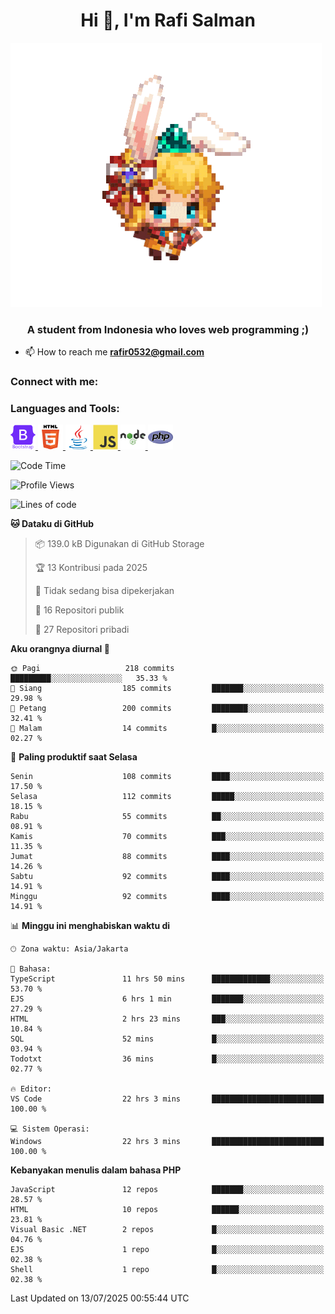 <h1 align="center">Hi 👋, I'm Rafi Salman</h1>
<img src="img/lp.gif" /> 
<h3 align="center">A student from Indonesia who loves web programming ;)</h3>

- 📫 How to reach me **rafir0532@gmail.com**

<h3 align="left">Connect with me:</h3>
<p align="left">
</p>

<h3 align="left">Languages and Tools:</h3>
<p align="left"> <a href="https://getbootstrap.com" target="_blank" rel="noreferrer"> <img src="https://raw.githubusercontent.com/devicons/devicon/master/icons/bootstrap/bootstrap-plain-wordmark.svg" alt="bootstrap" width="40" height="40"/> </a> <a href="https://www.w3.org/html/" target="_blank" rel="noreferrer"> <img src="https://raw.githubusercontent.com/devicons/devicon/master/icons/html5/html5-original-wordmark.svg" alt="html5" width="40" height="40"/> </a> <a href="https://www.java.com" target="_blank" rel="noreferrer"> <img src="https://raw.githubusercontent.com/devicons/devicon/master/icons/java/java-original.svg" alt="java" width="40" height="40"/> </a> <a href="https://developer.mozilla.org/en-US/docs/Web/JavaScript" target="_blank" rel="noreferrer"> <img src="https://raw.githubusercontent.com/devicons/devicon/master/icons/javascript/javascript-original.svg" alt="javascript" width="40" height="40"/> </a> <a href="https://nodejs.org" target="_blank" rel="noreferrer"> <img src="https://raw.githubusercontent.com/devicons/devicon/master/icons/nodejs/nodejs-original-wordmark.svg" alt="nodejs" width="40" height="40"/> </a> <a href="https://www.php.net" target="_blank" rel="noreferrer"> <img src="https://raw.githubusercontent.com/devicons/devicon/master/icons/php/php-original.svg" alt="php" width="40" height="40"/> </a> </p>

<!--START_SECTION:waka-->
![Code Time](http://img.shields.io/badge/Code%20Time-508%20hrs%2046%20mins-blue)

![Profile Views](http://img.shields.io/badge/Profil%20dilihat-0-blue)

![Lines of code](https://img.shields.io/badge/Sejak%20Hello%20World%20aku%20telah%20menulis-1.8%20million%20baris%20kode-blue)

**🐱 Dataku di GitHub** 

> 📦 139.0 kB Digunakan di GitHub Storage 
 > 
> 🏆 13 Kontribusi pada 2025
 > 
> 🚫 Tidak sedang bisa dipekerjakan
 > 
> 📜 16 Repositori publik 
 > 
> 🔑 27 Repositori pribadi 
 > 
**Aku orangnya diurnal 🐤** 

```text
🌞 Pagi                   218 commits         █████████░░░░░░░░░░░░░░░░   35.33 % 
🌆 Siang                  185 commits         ███████░░░░░░░░░░░░░░░░░░   29.98 % 
🌃 Petang                 200 commits         ████████░░░░░░░░░░░░░░░░░   32.41 % 
🌙 Malam                  14 commits          █░░░░░░░░░░░░░░░░░░░░░░░░   02.27 % 
```
📅 **Paling produktif saat Selasa** 

```text
Senin                    108 commits         ████░░░░░░░░░░░░░░░░░░░░░   17.50 % 
Selasa                   112 commits         █████░░░░░░░░░░░░░░░░░░░░   18.15 % 
Rabu                     55 commits          ██░░░░░░░░░░░░░░░░░░░░░░░   08.91 % 
Kamis                    70 commits          ███░░░░░░░░░░░░░░░░░░░░░░   11.35 % 
Jumat                    88 commits          ████░░░░░░░░░░░░░░░░░░░░░   14.26 % 
Sabtu                    92 commits          ████░░░░░░░░░░░░░░░░░░░░░   14.91 % 
Minggu                   92 commits          ████░░░░░░░░░░░░░░░░░░░░░   14.91 % 
```


📊 **Minggu ini menghabiskan waktu di** 

```text
🕑︎ Zona waktu: Asia/Jakarta

💬 Bahasa: 
TypeScript               11 hrs 50 mins      █████████████░░░░░░░░░░░░   53.70 % 
EJS                      6 hrs 1 min         ███████░░░░░░░░░░░░░░░░░░   27.29 % 
HTML                     2 hrs 23 mins       ███░░░░░░░░░░░░░░░░░░░░░░   10.84 % 
SQL                      52 mins             █░░░░░░░░░░░░░░░░░░░░░░░░   03.94 % 
Todotxt                  36 mins             █░░░░░░░░░░░░░░░░░░░░░░░░   02.77 % 

🔥 Editor: 
VS Code                  22 hrs 3 mins       █████████████████████████   100.00 % 

💻 Sistem Operasi: 
Windows                  22 hrs 3 mins       █████████████████████████   100.00 % 
```

**Kebanyakan menulis dalam bahasa PHP** 

```text
JavaScript               12 repos            ███████░░░░░░░░░░░░░░░░░░   28.57 % 
HTML                     10 repos            ██████░░░░░░░░░░░░░░░░░░░   23.81 % 
Visual Basic .NET        2 repos             █░░░░░░░░░░░░░░░░░░░░░░░░   04.76 % 
EJS                      1 repo              █░░░░░░░░░░░░░░░░░░░░░░░░   02.38 % 
Shell                    1 repo              █░░░░░░░░░░░░░░░░░░░░░░░░   02.38 % 
```




 Last Updated on 13/07/2025 00:55:44 UTC
<!--END_SECTION:waka-->
